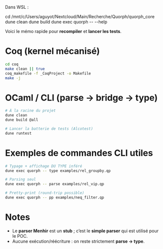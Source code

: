 Dans WSL :

cd /mnt/c/Users/aguyot/Nextcloud/Main/Recherche/Quorph/quorph_core
dune clean
dune build
dune exec quorph -- --help

Voici le mémo rapide pour **recompiler** et **lancer les tests**.

# Coq (kernel mécanisé)

```bash
cd coq
make clean || true
coq_makefile -f _CoqProject -o Makefile
make -j
```

# OCaml / CLI (parse → bridge → type)

```bash
# À la racine du projet
dune clean
dune build @all

# Lancer la batterie de tests (Alcotest)
dune runtest
```

# Exemples de commandes CLI utiles

```bash
# Typage + affichage DU TYPE inféré
dune exec quorph -- type examples/rel_groupby.qp

# Parsing seul
dune exec quorph -- parse examples/rel_vip.qp

# Pretty-print (round-trip possible)
dune exec quorph -- pp examples/neq_filter.qp
```

# Notes

* Le **parser Menhir** est un **stub** ; c’est le **simple parser** qui est utilisé pour le POC.
* Aucune exécution/réécriture : on reste strictement **parse → type**.
